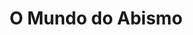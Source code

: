 ---
Numero: 175
title: O Mundo do Abismo
Autor: James White
Co-autor: 
Ano-de-Publicacao: 1972
Titulo-original: The Watch Below
Tradutor: Eurico da Fonseca
Co-tradutor: 
Ano-de-edicao: 1966
alias: James-White
Autor2-alias: 
Tradutor1-alias: Eurico-da-Fonseca
Tradutor2-alias: 
Titulo-link: 175-O-Mundo-do-Abismo
Capa: Lima de Freitas
pags: 227
Capa-link: Lima-de-Freitas
---